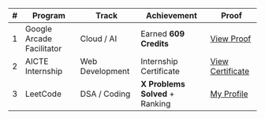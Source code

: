 | #  | Program              | Track            | Achievement        | Proof  |
|----|------------------------------|------------------|----------------------------|---------------------|
| 1  | Google Arcade Facilitator    | Cloud / AI       | Earned **609 Credits**     | [View Proof](LINK_HERE) |
| 2  | AICTE Internship             | Web Development  | Internship Certificate     | [View Certificate](LINK_HERE) |
| 3  | LeetCode                     | DSA / Coding     | **X Problems Solved** + Ranking | [My Profile](LINK_HERE) |


